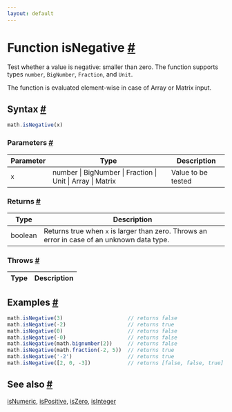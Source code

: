```yaml
---
layout: default
---
```


<!-- Note: This file is automatically generated from source code comments. Changes made in this file will be overridden. -->

<h1 id="function-isnegative">Function isNegative <a href="#function-isnegative" title="Permalink">#</a></h1>

Test whether a value is negative: smaller than zero.
The function supports types `number`, `BigNumber`, `Fraction`, and `Unit`.

The function is evaluated element-wise in case of Array or Matrix input.


<h2 id="syntax">Syntax <a href="#syntax" title="Permalink">#</a></h2>

```js
math.isNegative(x)
```

<h3 id="parameters">Parameters <a href="#parameters" title="Permalink">#</a></h3>

Parameter | Type | Description
--------- | ---- | -----------
`x` | number &#124; BigNumber &#124; Fraction &#124; Unit &#124; Array &#124; Matrix | Value to be tested

<h3 id="returns">Returns <a href="#returns" title="Permalink">#</a></h3>

Type | Description
---- | -----------
boolean | Returns true when `x` is larger than zero. Throws an error in case of an unknown data type.


<h3 id="throws">Throws <a href="#throws" title="Permalink">#</a></h3>

Type | Description
---- | -----------


<h2 id="examples">Examples <a href="#examples" title="Permalink">#</a></h2>

```js
math.isNegative(3)                     // returns false
math.isNegative(-2)                    // returns true
math.isNegative(0)                     // returns false
math.isNegative(-0)                    // returns false
math.isNegative(math.bignumber(2))     // returns false
math.isNegative(math.fraction(-2, 5))  // returns true
math.isNegative('-2')                  // returns true
math.isNegative([2, 0, -3])            // returns [false, false, true]
```


<h2 id="see-also">See also <a href="#see-also" title="Permalink">#</a></h2>

[isNumeric](isNumeric.html),
[isPositive](isPositive.html),
[isZero](isZero.html),
[isInteger](isInteger.html)
